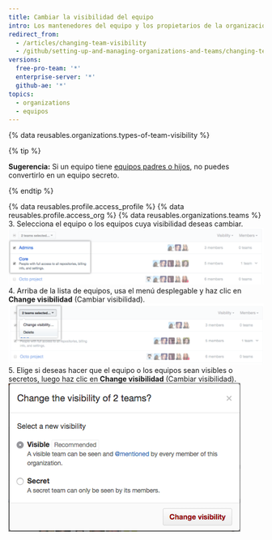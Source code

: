 ```yaml
---
title: Cambiar la visibilidad del equipo
intro: Los mantenedores del equipo y los propietarios de la organización pueden determinar si un equipo es *visible* o *secreto*.
redirect_from:
  - /articles/changing-team-visibility
  - /github/setting-up-and-managing-organizations-and-teams/changing-team-visibility
versions:
  free-pro-team: '*'
  enterprise-server: '*'
  github-ae: '*'
topics:
  - organizations
  - equipos
---
```


{% data reusables.organizations.types-of-team-visibility %}

{% tip %}

**Sugerencia:** Si un equipo tiene [equipos padres o hijos](/articles/about-teams), no puedes convertirlo en un equipo secreto.

{% endtip %}

{% data reusables.profile.access_profile %}
{% data reusables.profile.access_org %}
{% data reusables.organizations.teams %}
3. Selecciona el equipo o los equipos cuya visibilidad deseas cambiar. ![Lista de miembros con dos equipos seleccionados](/assets/images/help/teams/list-of-teams-selected.png)
4. Arriba de la lista de equipos, usa el menú desplegable y haz clic en **Change visibilidad** (Cambiar visibilidad). ![Menú desplegable con opción para cambiar la visibilidad del equipo](/assets/images/help/teams/team-bulk-management-options.png)
5. Elige si deseas hacer que el equipo o los equipos sean visibles o secretos, luego haz clic en **Change visibilidad** (Cambiar visibilidad). ![Botones de opción para hacer que un equipo sea visible o secreto y botón Change visibility (Cambiar visibilidad)](/assets/images/help/teams/select-and-confirm-new-visibility.png)
